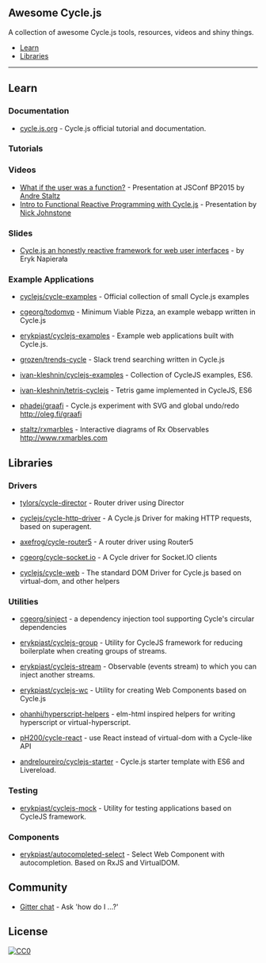 ## Awesome Cycle.js

A collection of awesome Cycle.js tools, resources, videos and shiny things.

- [Learn](#learn)
- [Libraries](#libraries)

---
## Learn

### Documentation

* [cycle.js.org](http://cycle.js.org/) - Cycle.js official tutorial and documentation.

### Tutorials

### Videos

* [What if the user was a function?](https://www.youtube.com/watch?v=1zj7M1LnJV4) - Presentation at JSConf BP2015 by [Andre Staltz](http://twitter.com/andrestaltz)
* [Intro to Functional Reactive Programming with Cycle.js](https://www.youtube.com/watch?v=6_ETUyh0tns) - Presentation by [Nick Johnstone](https://twitter.com/widdnz)

### Slides

* [Cycle.js an honestly reactive framework for web user interfaces](http://slides.com/eryknapierala/cycle) - by Eryk Napierała

### Example Applications

* [cyclejs/cycle-examples](https://github.com/cyclejs/cycle-examples) - Official collection of small Cycle.js examples 

* [cgeorg/todomvp](https://github.com/cgeorg/todomvp) - Minimum Viable Pizza, an example webapp written in Cycle.js

* [erykpiast/cyclejs-examples](https://github.com/erykpiast/cyclejs-examples) - Example web applications built with Cycle.js.

* [grozen/trends-cycle](https://github.com/grozen/trends-cycle) - Slack trend searching written in Cycle.js

* [ivan-kleshnin/cyclejs-examples](https://github.com/ivan-kleshnin/cyclejs-examples) - Collection of CycleJS examples, ES6.

* [ivan-kleshnin/tetris-cyclejs](https://github.com/ivan-kleshnin/tetris-cyclejs) - Tetris game implemented in CycleJS, ES6

* [phadej/graafi](https://github.com/phadej/graafi) - Cycle.js experiment with SVG and global undo/redo
http://oleg.fi/graafi

* [staltz/rxmarbles](https://github.com/staltz/rxmarbles) - Interactive diagrams of Rx Observables http://www.rxmarbles.com


## Libraries

### Drivers

* [tylors/cycle-director](https://github.com/tylors/cycle-director) - Router driver using Director

* [cyclejs/cycle-http-driver](https://github.com/cyclejs/cycle-http-driver) - A Cycle.js Driver for making HTTP requests, based on superagent.

* [axefrog/cycle-router5](https://github.com/axefrog/cycle-router5) - A router driver using Router5

* [cgeorg/cycle-socket.io](https://github.com/cgeorg/cycle-socket.io) - A Cycle driver for Socket.IO clients

* [cyclejs/cycle-web](https://github.com/cyclejs/cycle-web) - The standard DOM Driver for Cycle.js based on virtual-dom, and other helpers

### Utilities

* [cgeorg/sinject](https://github.com/cgeorg/sinject) - a dependency injection tool supporting Cycle's circular dependencies

* [erykpiast/cyclejs-group](https://github.com/erykpiast/cyclejs-group) - Utility for CycleJS framework for reducing boilerplate when creating groups of streams.

* [erykpiast/cyclejs-stream](https://github.com/erykpiast/cyclejs-stream) - Observable (events stream) to which you can inject another streams.

* [erykpiast/cyclejs-wc](https://github.com/erykpiast/cyclejs-wc) - Utility for creating Web Components based on Cycle.js
 
* [ohanhi/hyperscript-helpers](https://github.com/ohanhi/hyperscript-helpers) - elm-html inspired helpers for writing hyperscript or virtual-hyperscript.

* [pH200/cycle-react](https://github.com/pH200/cycle-react) - use React instead of virtual-dom with a Cycle-like API
 
* [andreloureiro/cyclejs-starter](https://github.com/andreloureiro/cyclejs-starter) - Cycle.js starter template with ES6 and Livereload.

### Testing

* [erykpiast/cyclejs-mock](https://github.com/erykpiast/cyclejs-mock) - Utility for testing applications based on CycleJS framework.

### Components

* [erykpiast/autocompleted-select](https://github.com/erykpiast/autocompleted-select) - Select Web Component with autocompletion. Based on RxJS and VirtualDOM.

## Community

* [Gitter chat](https://gitter.im/staltz/cycle) - Ask 'how do I ...?'


## License

[![CC0](http://i.creativecommons.org/p/zero/1.0/88x31.png)](http://creativecommons.org/publicdomain/zero/1.0/)
